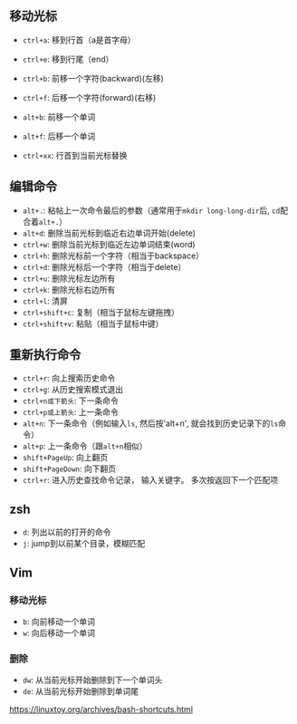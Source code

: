 ## 移动光标

* `ctrl+a`: 移到行首（a是首字母） 
* `ctrl+e`: 移到行尾（end）
* `ctrl+b`: 前移一个字符(backward)(左移)
* `ctrl+f`: 后移一个字符(forward)(右移)
* `alt+b`:  前移一个单词
* `alt+f`:  后移一个单词

* `ctrl+xx`: 行首到当前光标替换

## 编辑命令
* `alt+.`: 粘帖上一次命令最后的参数（通常用于`mkdir long-long-dir`后, `cd`配合着`alt+.`）
* `alt+d`: 删除当前光标到临近右边单词开始(delete)
* `ctrl+w`: 删除当前光标到临近左边单词结束(word)
* `ctrl+h`: 删除光标前一个字符（相当于backspace）
* `ctrl+d`: 删除光标后一个字符（相当于delete）
* `ctrl+u`: 删除光标左边所有
* `ctrl+k`: 删除光标右边所有
* `ctrl+l`: 清屏
* `ctrl+shift+c`: 复制（相当于鼠标左键拖拽）
* `ctrl+shift+v`: 粘贴（相当于鼠标中键）

## 重新执行命令

* `ctrl+r`: 向上搜索历史命令
* `ctrl+g`: 从历史搜索模式退出
* `ctrl+n或下箭头`: 下一条命令
* `ctrl+p或上箭头`: 上一条命令
* `alt+n`: 下一条命令（例如输入`ls`, 然后按'alt+n', 就会找到历史记录下的`ls`命令）
* `alt+p`: 上一条命令（跟`alt+n`相似）
* `shift+PageUp`: 向上翻页
* `shift+PageDown`: 向下翻页
* `ctrl+r`: 进入历史查找命令记录， 输入关键字。 多次按返回下一个匹配项





## zsh

* `d`: 列出以前的打开的命令
* `j`: jump到以前某个目录，模糊匹配

## Vim

### 移动光标

* `b`: 向前移动一个单词
* `w`: 向后移动一个单词

### 删除

* `dw`: 从当前光标开始删除到下一个单词头
* `de`: 从当前光标开始删除到单词尾


https://linuxtoy.org/archives/bash-shortcuts.html